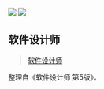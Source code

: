 
![](https://img.shields.io/badge/update-today-blue.svg) ![](https://img.shields.io/badge/gitbook-making-lightgrey.svg) 

## 软件设计师

> [软件设计师](https://github.com/kongbigliang/study-note/blob/master/学海无涯/notes/软件设计师.md)

整理自《软件设计师 第5版》。
